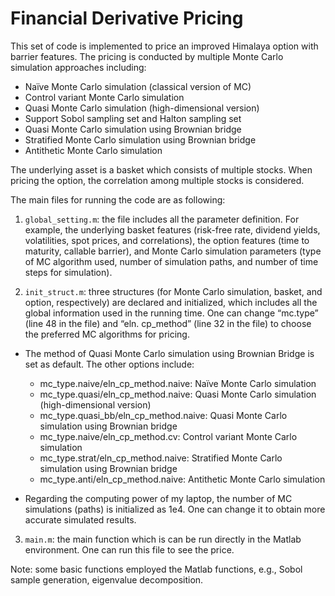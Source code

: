 Financial Derivative Pricing
===

This set of code is implemented to price an improved Himalaya option with barrier features. The pricing is conducted by multiple Monte Carlo simulation approaches including:

*	Naïve Monte Carlo simulation (classical version of MC)
*	Control variant Monte Carlo simulation
* Quasi Monte Carlo simulation (high-dimensional version)
 * Support Sobol sampling set and Halton sampling set
*	Quasi Monte Carlo simulation using Brownian bridge
*	Stratified Monte Carlo simulation using Brownian bridge 
*	Antithetic Monte Carlo simulation

The underlying asset is a basket which consists of multiple stocks. When pricing the option, the correlation among multiple stocks is considered. 

The main files for running the code are as following:

1. `global_setting.m`: the file includes all the parameter definition. For example, the underlying basket features (risk-free rate, dividend yields, volatilities, spot prices, and correlations), the option features (time to maturity, callable barrier), and Monte Carlo simulation parameters (type of MC algorithm used, number of simulation paths, and number of time steps for simulation).

2. `init_struct.m`: three structures (for Monte Carlo simulation, basket, and option, respectively) are declared and initialized, which includes all the global information used in the running time. One can change “mc.type” (line 48 in the file) and “eln. cp_method” (line 32 in the file) to choose the preferred MC algorithms for pricing.

  * The method of Quasi Monte Carlo simulation using Brownian Bridge is set as default. The other options include:
    * mc_type.naive/eln_cp_method.naive:  Naïve Monte Carlo simulation
    * mc_type.quasi/eln_cp_method.naive:  Quasi Monte Carlo simulation (high-dimensional version)
    * mc_type.quasi_bb/eln_cp_method.naive:  Quasi Monte Carlo simulation using Brownian bridge
    * mc_type.naive/eln_cp_method.cv:  Control variant Monte Carlo simulation
    * mc_type.strat/eln_cp_method.naive:  Stratified Monte Carlo simulation using Brownian bridge
    * mc_type.anti/eln_cp_method.naive:  Antithetic Monte Carlo simulation

  * Regarding the computing power of my laptop, the number of MC simulations (paths) is initialized as 1e4. One can change it to obtain more accurate simulated results.

3. `main.m`: the main function which is can be run directly in the Matlab environment. One can run this file to see the price.

Note: some basic functions employed the Matlab functions, e.g., Sobol sample generation, eigenvalue decomposition.
